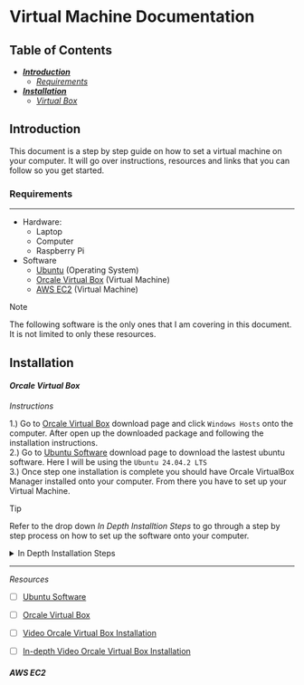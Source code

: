 # Virtual Machine Documentation

## Table of Contents

* [_**Introduction**_](#introduction)
    * [_Requirements_](#requirements)
* [_**Installation**_](#installation)
    * [_Virtual Box_](#virtual-box)

## Introduction

This document is a step by step guide on how to set a virtual machine on your computer. It will go over instructions, resources and links that you can follow so you get started.

### Requirements
---

* Hardware: 
    * Laptop
    * Computer
    * Raspberry Pi
* Software
    * [Ubuntu](https://ubuntu.com/download/desktop#system-requirements-NobleNumbat) (Operating System)
    * [Orcale Virtual Box](#orcale-virtual-box) (Virtual Machine)
    * [AWS EC2](#aws-ec2) (Virtual Machine)

> [!NOTE]
> The following software is the only ones that I am covering in this document. It is not limited to only these resources.

## Installation

#### _Orcale Virtual Box_

_Instructions_

1.) Go to [Orcale Virtual Box](https://www.virtualbox.org/wiki/Downloads) download page and click `Windows Hosts` onto the computer. After open up the downloaded package and following the installation instructions.  
2.) Go to [Ubuntu Software](https://ubuntu.com/download/desktop#system-requirements-NobleNumbat) download page to download the lastest ubuntu software. Here I will be using the `Ubuntu 24.04.2 LTS`  
3.) Once step one installation is complete you should have Orcale VirtualBox Manager installed onto your computer. From there you have to set up your Virtual Machine.
> [!TIP]
> Refer to the drop down _In Depth Installtion Steps_ to go through a step by step process on how to set up the software onto your computer.

<details>
<summary>In Depth Installation Steps</summary>

1.) Download [Orcale Virtual Box](https://www.virtualbox.org/wiki/Downloads) and click `Windows Host`. Once downloaded, navigate to your downloads folder and begin installation. _Refer to **Image 1**_  

![Alt Text](https://github.com/jracelis-hub/my-learning-notes/blob/main/images/orcale_vm_download.png)  
_Image 1_

2.) After downloading the _Orcale VirtualBox Manager_ navigate to ubuntu website and download the [Ubuntu Software](https://ubuntu.com/download/desktop#system-requirements-NobleNumbat). _Refer to **Image 2**_. Make sure you are downloading `Ubuntu 24.04.2 LTS`.  

![Alt Text](https://github.com/jracelis-hub/my-learning-notes/blob/main/images/ubuntu_download.png)  
_Image 2_

3.) Open up _Orcale VirtualBox Manager_ and click new

</details>

---

_Resources_

- [ ] [Ubuntu Software](https://ubuntu.com/download/desktop#system-requirements-NobleNumbat)
- [ ] [Orcale Virtual Box](https://www.virtualbox.org/wiki/Downloads)
- [ ] [Video Orcale Virtual Box Installation](https://www.youtube.com/watch?v=nvdnQX9UkMY&t=256s)
- [ ] [In-depth Video Orcale Virtual Box Installation](https://www.youtube.com/watch?v=DhVjgI57Ino)


#### _AWS EC2_


